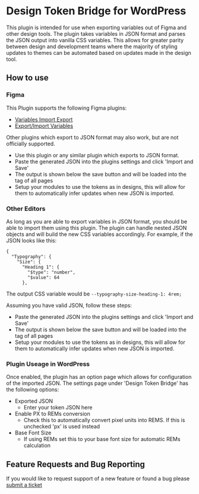 # Design Token Bridge for WordPress
This plugin is intended for use when exporting variables out of Figma and other design tools. The plugin takes variables in JSON format and parses the JSON output into vanilla CSS variables. This allows for greater parity between design and development teams where the majority of styling updates to themes can be automated based on updates made in the design tool.

## How to use
### Figma
This Plugin supports the following Figma plugins:
* [Variables Import Export](https://www.figma.com/community/plugin/1254848311152928301)
* [Export/Import Variables](https://www.figma.com/community/plugin/1256972111705530093)

Other plugins which export to JSON format may also work, but are not officially supported.

* Use this plugin or any similar plugin which exports to JSON format.
* Paste the generated JSON into the plugins settings and click 'Import and Save'
* The output is shown below the save button and will be loaded into the <head> tag of all pages
* Setup your modules to use the tokens as in designs, this will allow for them to automatically infer updates when new JSON is imported.

### Other Editors
As long as you are able to export variables in JSON format, you should be able to import them using this plugin. The plugin can handle nested JSON objects and will build the new CSS variables accordingly. For example, if the JSON looks like this:

```
{
  "Typography": {
    "Size": {
      "Heading 1": {
        "$type": "number",
        "$value": 64
      },
```

The output CSS variable would be `--typography-size-heading-1: 4rem;` 

Assuming you have valid JSON, follow these steps:
* Paste the generated JSON into the plugins settings and click 'Import and Save'
* The output is shown below the save button and will be loaded into the <head> tag of all pages
* Setup your modules to use the tokens as in designs, this will allow for them to automatically infer updates when new JSON is imported.

### Plugin Useage in WordPress
Once enabled, the plugin has an option page which allows for configuration of the imported JSON. The settings page under 'Design Token Bridge' has the following options:
* Exported JSON
  * Enter your token JSON here
* Enable PX to REMs conversion
  * Check this to automatically convert pixel units into REMS. If this is unchecked 'px' is used instead
* Base Font Size
    * If using REMs set this to your base font size for automatic REMs calculation

## Feature Requests and Bug Reporting
If you would like to request support of a new feature or found a bug please [submit a ticket](https://github.com/squashfold/design-token-bridge/issues/new/choose)

